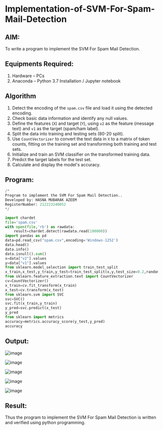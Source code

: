 # Implementation-of-SVM-For-Spam-Mail-Detection

## AIM:
To write a program to implement the SVM For Spam Mail Detection.

## Equipments Required:
1. Hardware – PCs
2. Anaconda – Python 3.7 Installation / Jupyter notebook

## Algorithm
1. Detect the encoding of the `spam.csv` file and load it using the detected encoding.
2. Check basic data information and identify any null values.
3. Define the features (`X`) and target (`Y`), using `v2` as the feature (message text) and `v1` as the target (spam/ham label).
4. Split the data into training and testing sets (80-20 split).
5. Use `CountVectorizer` to convert the text data in `X` to a matrix of token counts, fitting on the training set and transforming both training and test sets.
6. Initialize and train an SVM classifier on the transformed training data.
7. Predict the target labels for the test set.
8. Calculate and display the model's accuracy.
## Program:
```Python
/*
Program to implement the SVM For Spam Mail Detection..
Developed by: HASNA MUBARAK AZEEM
RegisterNumber: 212223240052 
*/

import chardet
file='spam.csv'
with open(file,'rb') as rawdata:
    result=chardet.detect(rawdata.read(100000))
import pandas as pd
data=pd.read_csv("spam.csv",encoding='Windows-1252')
data.head()
data.info()
data.isnull().sum()
x=data["v2"].values
y=data["v1"].values
from sklearn.model_selection import train_test_split
x_train,x_test,y_train,y_test=train_test_split(x,y,test_size=0.2,random_state=0)
from sklearn.feature_extraction.text import CountVectorizer
cv=CountVectorizer()
x_train=cv.fit_transform(x_train)
x_test=cv.transform(x_test)
from sklearn.svm import SVC
svc=SVC()
svc.fit(x_train,y_train)
y_pred=svc.predict(x_test)
y_pred
from sklearn import metrics
accuracy=metrics.accuracy_score(y_test,y_pred)
accuracy
```

## Output:
![image](https://github.com/user-attachments/assets/57baf6fa-ecec-4823-bbf6-00074217f578)

![image](https://github.com/user-attachments/assets/f1f24ed2-ffe5-4fad-a3a8-c68133f75b16)

![image](https://github.com/user-attachments/assets/d3cb49d9-d1d4-4254-a4b5-afc35c4e2e7b)

![image](https://github.com/user-attachments/assets/35de045b-ddd6-4e70-988a-2a766cefbae4)

![image](https://github.com/user-attachments/assets/fc05e94d-a1c2-41ee-b668-1a5005fbecc0)


## Result:
Thus the program to implement the SVM For Spam Mail Detection is written and verified using python programming.
